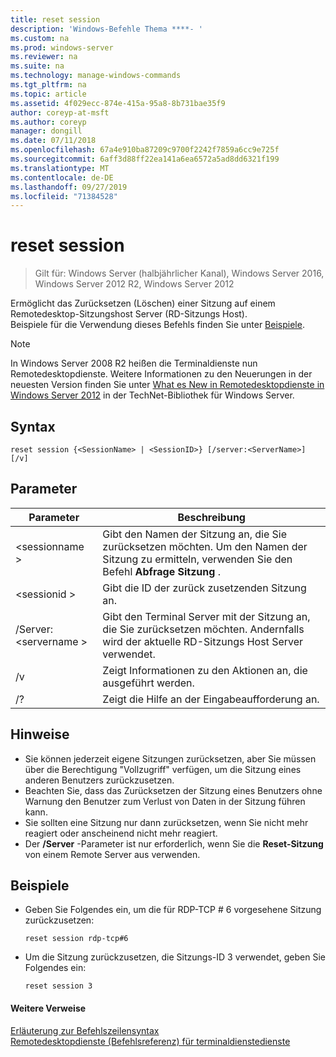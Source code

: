 ```yaml
---
title: reset session
description: 'Windows-Befehle Thema ****- '
ms.custom: na
ms.prod: windows-server
ms.reviewer: na
ms.suite: na
ms.technology: manage-windows-commands
ms.tgt_pltfrm: na
ms.topic: article
ms.assetid: 4f029ecc-874e-415a-95a8-8b731bae35f9
author: coreyp-at-msft
ms.author: coreyp
manager: dongill
ms.date: 07/11/2018
ms.openlocfilehash: 67a4e910ba87209c9700f2242f7859a6cc9e725f
ms.sourcegitcommit: 6aff3d88ff22ea141a6ea6572a5ad8dd6321f199
ms.translationtype: MT
ms.contentlocale: de-DE
ms.lasthandoff: 09/27/2019
ms.locfileid: "71384528"
---
```

# <a name="reset-session"></a>reset session

>Gilt für: Windows Server (halbjährlicher Kanal), Windows Server 2016, Windows Server 2012 R2, Windows Server 2012

Ermöglicht das Zurücksetzen (Löschen) einer Sitzung auf einem Remotedesktop-Sitzungshost Server (RD-Sitzungs Host).  
Beispiele für die Verwendung dieses Befehls finden Sie unter [Beispiele](#BKMK_examples).  

> [!NOTE]  
> In Windows Server 2008 R2 heißen die Terminaldienste nun Remotedesktopdienste. Weitere Informationen zu den Neuerungen in der neuesten Version finden Sie unter [What es New in Remotedesktopdienste in Windows Server 2012](https://technet.microsoft.com/library/hh831527) in der TechNet-Bibliothek für Windows Server.  

## <a name="syntax"></a>Syntax  
```  
reset session {<SessionName> | <SessionID>} [/server:<ServerName>] [/v]  
```  

## <a name="parameters"></a>Parameter  

|Parameter|Beschreibung|  
|-------|--------|  
|\<sessionname >|Gibt den Namen der Sitzung an, die Sie zurücksetzen möchten. Um den Namen der Sitzung zu ermitteln, verwenden Sie den Befehl **Abfrage Sitzung** .|  
|\<sessionid >|Gibt die ID der zurück zusetzenden Sitzung an.|  
|/Server: \<servername >|Gibt den Terminal Server mit der Sitzung an, die Sie zurücksetzen möchten. Andernfalls wird der aktuelle RD-Sitzungs Host Server verwendet.|  
|/v|Zeigt Informationen zu den Aktionen an, die ausgeführt werden.|  
|/?|Zeigt die Hilfe an der Eingabeaufforderung an.|  

## <a name="remarks"></a>Hinweise  
-   Sie können jederzeit eigene Sitzungen zurücksetzen, aber Sie müssen über die Berechtigung "Vollzugriff" verfügen, um die Sitzung eines anderen Benutzers zurückzusetzen.  
-   Beachten Sie, dass das Zurücksetzen der Sitzung eines Benutzers ohne Warnung den Benutzer zum Verlust von Daten in der Sitzung führen kann.  
-   Sie sollten eine Sitzung nur dann zurücksetzen, wenn Sie nicht mehr reagiert oder anscheinend nicht mehr reagiert.  
-   Der **/Server** -Parameter ist nur erforderlich, wenn Sie die **Reset-Sitzung** von einem Remote Server aus verwenden.  

## <a name="BKMK_examples"></a>Beispiele  
- Geben Sie Folgendes ein, um die für RDP-TCP # 6 vorgesehene Sitzung zurückzusetzen:  
  ```  
  reset session rdp-tcp#6  
  ```  
- Um die Sitzung zurückzusetzen, die Sitzungs-ID 3 verwendet, geben Sie Folgendes ein:  
  ```  
  reset session 3  
  ```  

#### <a name="additional-references"></a>Weitere Verweise  
[Erläuterung zur Befehlszeilensyntax](command-line-syntax-key.md)  
[Remotedesktopdienste &#40;Befehlsreferenz&#41; für terminaldienstedienste](remote-desktop-services-terminal-services-command-reference.md)  

